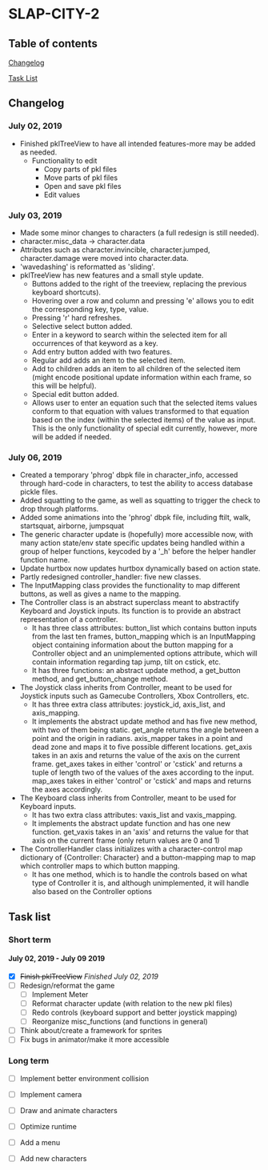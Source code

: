 # SLAP-CITY-2
## Table of contents

[Changelog](#changelog)

[Task List](#task-list)

## Changelog

 ### July 02, 2019
- Finished pklTreeView to have all intended features-more may be added as needed.
  - Functionality to edit
    - Copy parts of pkl files
    - Move parts of pkl files
    - Open and save pkl files
    - Edit values
    
 ### July 03, 2019
 - Made some minor changes to characters (a full redesign is still needed).
  - character.misc_data -> character.data
  - Attributes such as character.invincible, character.jumped, character.damage were moved into character.data.
  - 'wavedashing' is reformatted as 'sliding'.
 - pklTreeView has new features and a small style update.
    - Buttons added to the right of the treeview, replacing the previous keyboard shortcuts).
    - Hovering over a row and column and pressing 'e' allows you to edit the corresponding key, type, value.
    - Pressing 'r' hard refreshes.
    - Selective select button added.
     - Enter in a keyword to search within the selected item for all occurrences of that keyword as a key.
    - Add entry button added with two features.
     - Regular add adds an item to the selected item.
     - Add to children adds an item to all children of the selected item (might encode positional update information within each frame, so this will be helpful).
    - Special edit button added.
     - Allows user to enter an equation such that the selected items values conform to that equation with values transformed to that equation based on the index (within the selected items) of the value as input. This is the only functionality of special edit currently, however, more will be added if needed.
     
     
### July 06, 2019
 - Created a temporary 'phrog' dbpk file in character_info, accessed through hard-code in characters, to test the ability to access database pickle files.
 - Added squatting to the game, as well as squatting to trigger the check to drop through platforms.
 - Added some animations into the 'phrog' dbpk file, including ftilt, walk, startsquat, airborne, jumpsquat
 - The generic character update is (hopefully) more accessible now, with many action state/env state specific updates being handled within a group of helper functions, keycoded by a '\_h' before the helper handler function name.
 - Update hurtbox now updates hurtbox dynamically based on action state.
 - Partly redesigned controller_handler: five new classes.
  - The InputMapping class provides the functionality to map different buttons, as well as gives a name to the mapping.
  - The Controller class is an abstract superclass meant to abstractify Keyboard and Joystick inputs. Its function is to provide an abstract representation of a controller.
    - It has three class attributes: button_list which contains button inputs from the last ten frames, button_mapping which is an InputMapping object containing information about the button mapping for a Controller object and an unimplemented options attribute, which will contain information regarding tap jump, tilt on cstick, etc.
    - It has three functions: an abstract update method, a get_button method, and get_button_change method.
  - The Joystick class inherits from Controller, meant to be used for Joystick inputs such as Gamecube Controllers, Xbox Controllers, etc.
    - It has three extra class attributes: joystick_id, axis_list, and axis_mapping.
    - It implements the abstract update method and has five new method, with two of them being static. get_angle returns the angle between a point and the origin in radians. axis_mapper takes in a point and dead zone and maps it to five possible different locations. get_axis takes in an axis and returns the value of the axis on the current frame. get_axes takes in either 'control' or 'cstick' and returns a tuple of length two of the values of the axes according to the input. map_axes takes in either 'control' or 'cstick' and maps and returns the axes accordingly.
  - The Keyboard class inherits from Controller, meant to be used for Keyboard inputs.
    - It has two extra class attributes: vaxis_list and vaxis_mapping.
    - It implements the abstract update function and has one new function. get_vaxis takes in an 'axis' and returns the value for that axis on the current frame (only return values are 0 and 1)
  - The ControllerHandler class initializes with a character-control map dictionary of {Controller: Character} and a button-mapping map to map which controller maps to which button mapping.
    - It has one method, which is to handle the controls based on what type of Controller it is, and although unimplemented, it will handle also based on the Controller options
     

## Task list

### Short term
#### July 02, 2019 - July 09 2019
- [x] ~~Finish pklTreeView~~ *Finished July 02, 2019*
- [ ] Redesign/reformat the game
  - [ ] Implement Meter
  - [ ] Reformat character update (with relation to the new pkl files)
  - [ ] Redo controls (keyboard support and better joystick mapping)
  - [ ] Reorganize misc_functions (and functions in general)
- [ ] Think about/create a framework for sprites
- [ ] Fix bugs in animator/make it more accessible

### Long term
- [ ] Implement better environment collision
- [ ] Implement camera
- [ ] Draw and animate characters
- [ ] Optimize runtime
- [ ] Add a menu
- [ ] Add new characters


